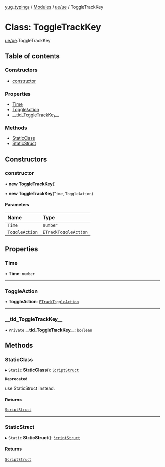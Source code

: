 [yug_typings](../README.md) / [Modules](../modules.md) / [ue/ue](../modules/ue_ue.md) / ToggleTrackKey

# Class: ToggleTrackKey

[ue/ue](../modules/ue_ue.md).ToggleTrackKey

## Table of contents

### Constructors

- [constructor](ue_ue.ToggleTrackKey.md#constructor)

### Properties

- [Time](ue_ue.ToggleTrackKey.md#time)
- [ToggleAction](ue_ue.ToggleTrackKey.md#toggleaction)
- [\_\_tid\_ToggleTrackKey\_\_](ue_ue.ToggleTrackKey.md#__tid_toggletrackkey__)

### Methods

- [StaticClass](ue_ue.ToggleTrackKey.md#staticclass)
- [StaticStruct](ue_ue.ToggleTrackKey.md#staticstruct)

## Constructors

### constructor

• **new ToggleTrackKey**()

• **new ToggleTrackKey**(`Time`, `ToggleAction`)

#### Parameters

| Name | Type |
| :------ | :------ |
| `Time` | `number` |
| `ToggleAction` | [`ETrackToggleAction`](../enums/ue_ue.ETrackToggleAction.md) |

## Properties

### Time

• **Time**: `number`

___

### ToggleAction

• **ToggleAction**: [`ETrackToggleAction`](../enums/ue_ue.ETrackToggleAction.md)

___

### \_\_tid\_ToggleTrackKey\_\_

• `Private` **\_\_tid\_ToggleTrackKey\_\_**: `boolean`

## Methods

### StaticClass

▸ `Static` **StaticClass**(): [`ScriptStruct`](ue_ue.ScriptStruct.md)

**`Deprecated`**

use StaticStruct instead.

#### Returns

[`ScriptStruct`](ue_ue.ScriptStruct.md)

___

### StaticStruct

▸ `Static` **StaticStruct**(): [`ScriptStruct`](ue_ue.ScriptStruct.md)

#### Returns

[`ScriptStruct`](ue_ue.ScriptStruct.md)
